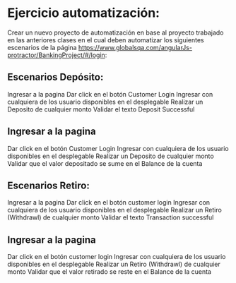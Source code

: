 # Ejercicio automatización:

Crear un nuevo proyecto de automatización en base al proyecto trabajado en las anteriores clases
en el cual deben automatizar los siguientes escenarios de la página https://www.globalsqa.com/angularJs-protractor/BankingProject/#/login:

## Escenarios Depósito:
Ingresar a la pagina
Dar click en el botón Customer Login
Ingresar con cualquiera de los usuario disponibles en el desplegable
Realizar un Deposito de cualquier monto
Validar el texto Deposit Successful

## Ingresar a la pagina
Dar click en el botón Customer Login
Ingresar con cualquiera de los usuario disponibles en el desplegable
Realizar un Deposito de cualquier monto
Validar que el valor depositado se sume en el Balance de la cuenta

## Escenarios Retiro:
Ingresar a la pagina
Dar click en el botón customer login
Ingresar con cualquiera de los usuario disponibles en el desplegable
Realizar un Retiro (Withdrawl) de cualquier monto
Validar el texto Transaction successful

## Ingresar a la pagina
Dar click en el botón customer login
Ingresar con cualquiera de los usuario disponibles en el desplegable
Realizar un Retiro (Withdrawl) de cualquier monto
Validar que el valor retirado se reste en el Balance de la cuenta

